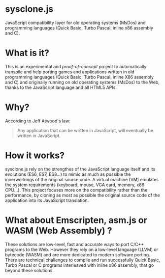 # sysclone.js
JavaScript compatibility layer for old operating systems (MsDos) and programming languages (Quick Basic, Turbo Pascal, inline x86 assembly and C).

# What is it?
This is an experimental and *proof-of-concept* project to automatically transpile and help porting games and applications written in old programming languages (Quick Basic, Turbo Pascal, inline X86 assembly and C) and originally running on old operating systems (MsDos) to the Web, thanks to the JavaScript language and all HTML5 APIs.

# Why?
According to Jeff Atwood's law:
> Any application that can be written in JavaScript, will eventually be written in JavaScript.

# How it works?
sysclone.js rely on the strengthes of the JavaScript language itself and its evolutions (ES6, ES7, ES8...) to mimic as much as possible the innerworkings of the original source code.
A virtual machine (VM) emulates the system requirements (keyboard, mouse, VGA card, memory, x86 CPU...).
This project focuses more on the compatibility rather than the performance, by cloning as most as possible the original source code of the application into its JavaScript translation.

# What about Emscripten, asm.js or WASM (Web Assembly) ?
These solutions are low-level, fast and accurate ways to port C/C++ programs to the Web. However they rely on a low-level language (LLVM) or bytecode (WASM) and are more dedicated to modern software porting.
There are technical challenges to compile and run successfully Quick Basic, Turbo Pascal or C programs interleaved with inline x86 assembly, that go beyond these solutions.
